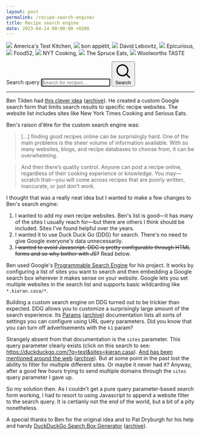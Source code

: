 ```yaml
---
layout: post
permalink: /recipe-search-engine/
title: Recipe search engine
date: 2023-04-14 00:00:00 +0200
---
```


<div class="bg-slate-50 text-slate-900 p-8 mb-16 rounded-xl">
  <p class="flex flex-wrap gap-x-1 subpixel-antialiased">
    <span class="whitespace-nowrap"><img class="w-5 inline grayscale rounded-full m-0 align-text-bottom" src="{{ '/assets/2023-04-14-americas-test-kitchen.webp' | relative_url }}"/> America's Test Kitchen,</span>
    <span class="whitespace-nowrap"><img class="w-5 inline grayscale rounded-full m-0 align-text-bottom" src="{{ '/assets/2023-04-14-bon-appetit.webp' | relative_url }}"/> bon appétit,</span>
    <span class="whitespace-nowrap"><img class="w-5 inline grayscale rounded-full m-0 align-text-bottom" src="{{ '/assets/2023-04-14-david-lebovitz.webp' | relative_url }}"/> David Lebovitz,</span>
    <span class="whitespace-nowrap"><img class="w-5 inline grayscale rounded-full m-0 align-text-bottom" src="{{ '/assets/2023-04-14-epicurious.webp' | relative_url }}"/> Epicurious,</span>
    <span class="whitespace-nowrap"><img class="w-5 inline grayscale rounded-full m-0 align-text-bottom" src="{{ '/assets/2023-04-14-food52.webp' | relative_url }}"/> Food52,</span>
    <span class="whitespace-nowrap"><img class="w-5 inline grayscale rounded-full m-0 align-text-bottom" src="{{ '/assets/2023-04-14-nyt-cooking.webp' | relative_url }}"/> NYT Cooking,</span>
    <span class="whitespace-nowrap"><img class="w-5 inline grayscale rounded-full m-0 align-text-bottom" src="{{ '/assets/2023-04-14-the-spruce-eats.webp' | relative_url }}"/> The Spruce Eats,</span>
    <span class="whitespace-nowrap"><img class="w-5 inline grayscale rounded-full m-0 align-text-bottom" src="{{ '/assets/2023-04-14-woolworths-taste.webp' | relative_url }}"/> Woolworths TASTE</span>
  </p>
  
  <form onsubmit="handleSubmit(event)" class="flex gap-x-4 mt-4 text-base" method="GET">
    <label for="recipe-search-query" class="sr-only">Search query</label>
    <input autofocus id="recipe-search-query" type="text" placeholder="Search for recipes…" class="appearance-none w-full rounded-md bg-white/5 px-3.5 py-2 shadow-sm ring-1 ring-inset ring-slate-900/20 hover:ring-slate-400 focus:ring-slate-400 placeholder:text-slate-400 text-slate-900 outline-none subpixel-antialiased"/>
    <button type="submit" class="rounded-lg font-semibold py-3 px-4 bg-slate-900 text-white flex gap-x-1 items-center">
      <svg xmlns="http://www.w3.org/2000/svg" viewBox="0 0 20 20" fill="currentColor" class="w-4 h-4">
        <path fill-rule="evenodd" d="M9 3.5a5.5 5.5 0 100 11 5.5 5.5 0 000-11zM2 9a7 7 0 1112.452 4.391l3.328 3.329a.75.75 0 11-1.06 1.06l-3.329-3.328A7 7 0 012 9z" clip-rule="evenodd" />
      </svg>
      Search
    </button>
  </form>
</div>

<script>
  const handleSubmit = (e) => {
    e.preventDefault();

    const sites = [
      'www.americastestkitchen.com/recipes', 
      'www.bonappetit.com/recipe/', 
      'www.davidlebovitz.com',
      'www.epicurious.com/recipes/',
      'food52.com/recipes/',
      'cooking.nytimes.com/recipes/',
      'www.seriouseats.com',
      'www.thespruceeats.com',

      'taste.co.za/recipes/'
    ]
    const searchSuffix = sites.map(site => `site:${site}`).join(' || ');
    const searchQuery = `${document.querySelector('#recipe-search-query').value} ( ${searchSuffix} )`;

    const url = new URL("https://duckduckgo.com/");
    url.searchParams.append('q', searchQuery);
    url.searchParams.append(/* Full URLs */ 'kaf', '1');
    url.searchParams.append(/* Advertisements */ 'k1', '-1');

    window.location.href = url.href;
  }
</script>

<hr class="mb-16"/>

Ben Tilden had [this clever idea](https://www.bentilden.com/recipe-search-engine) ([archive](https://archive.ph/cz2Oc)).
He created a custom Google search form that limits search results to specific recipe websites.
The website list includes sites like New York Times Cooking and Serious Eats.

Ben's raison d'être for the custom search engine was:

> [...] finding good recipes online can be surprisingly hard. One of the main problems is the sheer volume of information available. With so many websites, blogs, and recipe databases to choose from, it can be overwhelming.

> And then there’s quality control. Anyone can post a recipe online, regardless of their cooking experience or knowledge. You may—scratch that—you will come across recipes that are poorly written, inaccurate, or just don’t work.

I thought that was a really neat idea but I wanted to make a few changes to Ben's search engine:

1. I wanted to add my own recipe websites. Ben's list is good—it has many of the sites I usually reach for—but there are others I think should be included. Sites I've found helpful over the years.
1. I wanted it to use Duck Duck Go (DDG) for search. There's no need to give Google everyone's data unnecessarily.
1. ~~I wanted to avoid Javascript. DDG is pretty configurable through HTML forms and so why bother with JS?~~ Read below.

Ben used Google's [Programmable Search Engine](https://programmablesearchengine.google.com/) for his project.
It works by configuring a list of sites you want to search and then embedding a Google search box wherever it makes sense on your website.
Google lets you set multiple websites in the search list and supports basic wildcarding like `*.kieran.casa/*`.

Building a custom search engine on DDG turned out to be trickier than expected.
DDG allows you to customize a surprisingly large amount of the search experience.
Its [Params](https://help.duckduckgo.com/settings/params/) ([archive](https://archive.ph/JPmGH)) documentation lists all sorts of settings you can configure using URL query parameters. 
Did you know that you can turn off advertisements with the `k1` param?

Strangely absent from that documentation is the `sites` parameter.
This query parameter clearly exists (click on this search to see: <https://duckduckgo.com/?q=test&sites=kieran.casa>).
[And has been mentioned around the web](https://stackoverflow.com/a/7305734) ([archive](https://archive.ph/6SDgu)).
But at some point in the past lost the ability to filter for multiple different sites.
Or maybe it never had it?
Anyway, after a good few hours trying to send multiple domains through the `sites` query parameter I gave up.

So my solution then.
As I couldn't get a pure query parameter-based search form working, I had to resort to using Javascript to append a website filter to the search query.
It is certianly not the end of the world, but a bit of a pity nonetheless.

A special thanks to Ben for the original idea and to Pat Dryburgh for his help and handy [DuckDuckGo Search Box Generator](https://ddg.patdryburgh.com/) ([archive](https://archive.is/1Ehzs)).